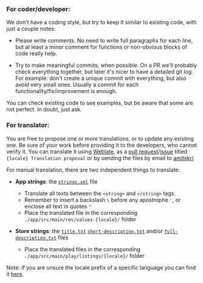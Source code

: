 ### For coder/developer:

We don't have a coding style, but try to keep it similar to existing code, with just a couple notes:

- Please write comments. No need to write full paragraphs for each line, but at least a minor comment for functions or non-obvious blocks of code really help.

- Try to make meaningful commits, when possible. On a PR we'll probably check everything together, but later it's nicer to have a detailed git log. For example: don't create a unique commit with everything, but also avoid very small ones. Usually a commit for each functionality/fix/improvement is enough.

You can check existing code to see examples, but be aware that some are not perfect. In doubt, just ask.

### For translator:

You are free to propose one or more translations, or to update any existing one. Be sure of your work before providing it to the developers, who cannot verify it. You can translate it using [Weblate](https://hosted.weblate.org/engage/urlcheck/), as a [pull request](https://github.com/amitskr/URL-Shield/pulls)/[issue](https://github.com/amitskr/URL-Shield/issues/new) titled `{locale} Translation proposal` or by sending the files by email to [amitskr/](https://github.com/amitskr/).

For manual translation, there are two independent things to translate:

- **App strings**: the [`strings.xml`](../app/src/main/res/values/strings.xml) file
  - Translate all texts between the `<string>` and `</string>` tags.
  - Remember to insert a backslash `\` before any apostrophe `'`, or enclose all text in quotes `"`
  - Place the translated file in the corresponding `./app/src/main/res/values-{locale}/` folder

- **Store strings**: the [`title.txt`](../app/src/main/play/listings/en-US/title.txt) [`short-description.txt`](../app/src/main/play/listings/en-US/short-description.txt) and/or [`full-description.txt`](../app/src/main/play/listings/en-US/full-description.txt) files
  - Place the translated files in the corresponding `./app/src/main/play/listings/{locale}/` folder

Note: if you are unsure the locale prefix of a specific language you can find it [here](https://countrycode.org/).
